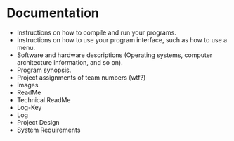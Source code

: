 # Documentation
 * Instructions on how to compile and run your programs.
 * Instructions on how to use your program interface, such as how to use a menu.
 * Software and hardware descriptions (Operating systems, computer architecture information, and so on).
 * Program synopsis.
 * Project assignments of team numbers (wtf?)
 * Images
 * ReadMe
 * Technical ReadMe
 * Log-Key
 * Log
 * Project Design
 * System Requirements